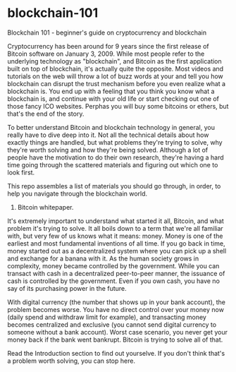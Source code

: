 # blockchain-101
Blockchain 101 - beginner's guide on cryptocurrency and blockchain

Cryptocurrency has been around for 9 years since the first release of Bitcoin software on January 3, 2009. While most people refer to the underlying technology as "blockchain", and Bitcoin as the first application built on top of blockchain, it's actually quite the opposite. Most videos and tutorials on the web will throw a lot of buzz words at your and tell you how blockchain can disrupt the trust mechanism before you even realize what a blockchain is. You end up with a feeling that you think you know what a blockchain is, and continue with your old life or start checking out one of those fancy ICO websites. Perphas you will buy some bitcoins or ethers, but that's the end of the story.

To better understand Bitcoin and blockchain technology in general, you really have to dive deep into it. Not all the technical details about how exactly things are handled, but what problems they're trying to solve, why they're worth solving and how they're being solved. Although a lot of people have the motivation to do their own research, they're having a hard time going through the scattered materials and figuring out which one to look first.

This repo assembles a list of materials you should go through, in order, to help you navigate through the blockchain world.

1. Bitcoin whitepaper.

It's extremely important to understand what started it all, Bitcoin, and what problem it's trying to solve. It all boils down to a term that we're all familiar with, but very few of us knows what it means: money. Money is one of the earliest and most fundamental inventions of all time. If you go back in time, money started out as a decentralized system where you can pick up a shell and exchange for a banana with it. As the human society grows in complexity, money became controlled by the government. While you can transact with cash in a decentralized peer-to-peer manner, the issuance of cash is controlled by the government. Even if you own cash, you have no say of its purchasing power in the future.

With digital currency (the number that shows up in your bank account), the problem becomes worse. You have no direct control over your money now (daily spend and withdraw limit for example), and transacting money becomes centralized and exclusive (you cannot send digital currency to someone without a bank account). Worst case scenario, you never get your money back if the bank went bankrupt. Bitcoin is trying to solve all of that.

Read the Introduction section to find out yourselve. If you don't think that's a problem worth solving, you can stop here.
